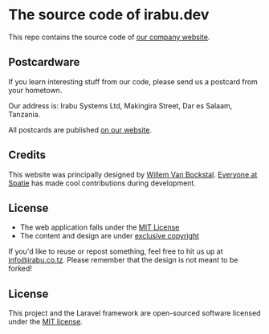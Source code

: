 # The source code of irabu.dev

This repo contains the source code of [our company website](https://irabu.dev).

## Postcardware

If you learn interesting stuff from our code, please send us a postcard from your hometown.

Our address is: Irabu Systems Ltd, Makingira Street, Dar es Salaam, Tanzania.

All postcards are published [on our website](https://irabu.dev/en/opensource/postcards).

## Credits

This website was principally designed by [Willem Van Bockstal](https://github.com/orgs/spatie/people/willemvb). [Everyone at Spatie](https://github.com/orgs/spatie/people) has made cool contributions during development.

## License

- The web application falls under the [MIT License](https://choosealicense.com/licenses/mit/)
- The content and design are under [exclusive copyright](https://choosealicense.com/no-license/)

If you'd like to reuse or repost something, feel free to hit us up at info@irabu.co.tz. Please remember that the design is not meant to be forked!

## License

This project and the Laravel framework are open-sourced software licensed under the [MIT license](http://opensource.org/licenses/MIT).

